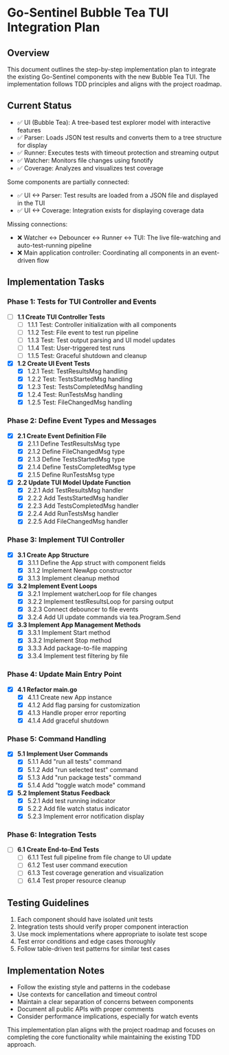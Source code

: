 # Go-Sentinel Bubble Tea TUI Integration Plan

## Overview

This document outlines the step-by-step implementation plan to integrate the existing Go-Sentinel components with the new Bubble Tea TUI. The implementation follows TDD principles and aligns with the project roadmap.

## Current Status

- ✅ UI (Bubble Tea): A tree-based test explorer model with interactive features
- ✅ Parser: Loads JSON test results and converts them to a tree structure for display
- ✅ Runner: Executes tests with timeout protection and streaming output
- ✅ Watcher: Monitors file changes using fsnotify
- ✅ Coverage: Analyzes and visualizes test coverage

Some components are partially connected:
- ✅ UI <-> Parser: Test results are loaded from a JSON file and displayed in the TUI
- ✅ UI <-> Coverage: Integration exists for displaying coverage data

Missing connections:
- ❌ Watcher <-> Debouncer <-> Runner <-> TUI: The live file-watching and auto-test-running pipeline
- ❌ Main application controller: Coordinating all components in an event-driven flow

## Implementation Tasks

### Phase 1: Tests for TUI Controller and Events

- [ ] **1.1 Create TUI Controller Tests**
  - [ ] 1.1.1 Test: Controller initialization with all components
  - [ ] 1.1.2 Test: File event to test run pipeline
  - [ ] 1.1.3 Test: Test output parsing and UI model updates
  - [ ] 1.1.4 Test: User-triggered test runs
  - [ ] 1.1.5 Test: Graceful shutdown and cleanup

- [x] **1.2 Create UI Event Tests**
  - [x] 1.2.1 Test: TestResultsMsg handling
  - [x] 1.2.2 Test: TestsStartedMsg handling
  - [x] 1.2.3 Test: TestsCompletedMsg handling
  - [x] 1.2.4 Test: RunTestsMsg handling
  - [x] 1.2.5 Test: FileChangedMsg handling

### Phase 2: Define Event Types and Messages

- [x] **2.1 Create Event Definition File**
  - [x] 2.1.1 Define TestResultsMsg type
  - [x] 2.1.2 Define FileChangedMsg type
  - [x] 2.1.3 Define TestsStartedMsg type
  - [x] 2.1.4 Define TestsCompletedMsg type
  - [x] 2.1.5 Define RunTestsMsg type

- [x] **2.2 Update TUI Model Update Function**
  - [x] 2.2.1 Add TestResultsMsg handler
  - [x] 2.2.2 Add TestsStartedMsg handler
  - [x] 2.2.3 Add TestsCompletedMsg handler
  - [x] 2.2.4 Add RunTestsMsg handler
  - [x] 2.2.5 Add FileChangedMsg handler

### Phase 3: Implement TUI Controller

- [x] **3.1 Create App Structure**
  - [x] 3.1.1 Define the App struct with component fields
  - [x] 3.1.2 Implement NewApp constructor
  - [x] 3.1.3 Implement cleanup method

- [x] **3.2 Implement Event Loops**
  - [x] 3.2.1 Implement watcherLoop for file changes
  - [x] 3.2.2 Implement testResultsLoop for parsing output
  - [x] 3.2.3 Connect debouncer to file events
  - [x] 3.2.4 Add UI update commands via tea.Program.Send

- [x] **3.3 Implement App Management Methods**
  - [x] 3.3.1 Implement Start method
  - [x] 3.3.2 Implement Stop method
  - [x] 3.3.3 Add package-to-file mapping
  - [x] 3.3.4 Implement test filtering by file

### Phase 4: Update Main Entry Point

- [x] **4.1 Refactor main.go**
  - [x] 4.1.1 Create new App instance
  - [x] 4.1.2 Add flag parsing for customization
  - [x] 4.1.3 Handle proper error reporting
  - [x] 4.1.4 Add graceful shutdown

### Phase 5: Command Handling

- [x] **5.1 Implement User Commands**
  - [x] 5.1.1 Add "run all tests" command
  - [x] 5.1.2 Add "run selected test" command
  - [x] 5.1.3 Add "run package tests" command
  - [x] 5.1.4 Add "toggle watch mode" command

- [x] **5.2 Implement Status Feedback**
  - [x] 5.2.1 Add test running indicator
  - [x] 5.2.2 Add file watch status indicator
  - [x] 5.2.3 Implement error notification display

### Phase 6: Integration Tests

- [ ] **6.1 Create End-to-End Tests**
  - [ ] 6.1.1 Test full pipeline from file change to UI update
  - [ ] 6.1.2 Test user command execution
  - [ ] 6.1.3 Test coverage generation and visualization
  - [ ] 6.1.4 Test proper resource cleanup

## Testing Guidelines

1. Each component should have isolated unit tests
2. Integration tests should verify proper component interaction
3. Use mock implementations where appropriate to isolate test scope
4. Test error conditions and edge cases thoroughly
5. Follow table-driven test patterns for similar test cases

## Implementation Notes

- Follow the existing style and patterns in the codebase
- Use contexts for cancellation and timeout control
- Maintain a clear separation of concerns between components
- Document all public APIs with proper comments
- Consider performance implications, especially for watch events

This implementation plan aligns with the project roadmap and focuses on completing the core functionality while maintaining the existing TDD approach.
